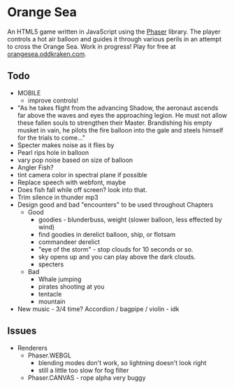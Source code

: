 # Orange Sea

An HTML5 game written in JavaScript using the [Phaser](http://phaser.io) library. The player controls a hot air balloon and guides it through various perils in an attempt to cross the Orange Sea. Work in progress! Play for free at [orangesea.oddkraken.com](http://orangesea.oddkraken.com).

## Todo

* MOBILE
    * improve controls!
* "As he takes flight from the advancing Shadow, the aeronaut ascends far above the waves and eyes the approaching legion. He must not allow these fallen souls to strengthen their Master. Brandishing his empty musket in vain, he pilots the fire balloon into the gale and steels himself for the trials to come..."
* Specter makes noise as it flies by
* Pearl rips hole in balloon
* vary pop noise based on size of balloon
* Angler Fish?
* tint camera color in spectral plane if possible
* Replace speech with webfont, maybe
* Does fish fall while off screen? look into that.
* Trim silence in thunder mp3
* Design good and bad "encounters" to be used throughout Chapters
    * Good
        * goodies - blunderbuss, weight (slower balloon, less effected by wind)
        * find goodies in derelict balloon, ship, or flotsam
        * commandeer derelict
        * "eye of the storm" - stop clouds for 10 seconds or so.
        * sky opens up and you can play above the dark clouds.
        * specters
    * Bad
        * Whale jumping
        * pirates shooting at you
        * tentacle
        * mountain
* New music - 3/4 time? Accordion / bagpipe / violin - idk

## Issues

* Renderers
    * Phaser.WEBGL
        * blending modes don't work, so lightning doesn't look right
        * still a little too slow for fog filter
    * Phaser.CANVAS - rope alpha very buggy
